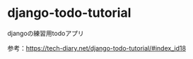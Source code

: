 # django-todo-tutorial
djangoの練習用todoアプリ

参考：https://tech-diary.net/django-todo-tutorial/#index_id18
